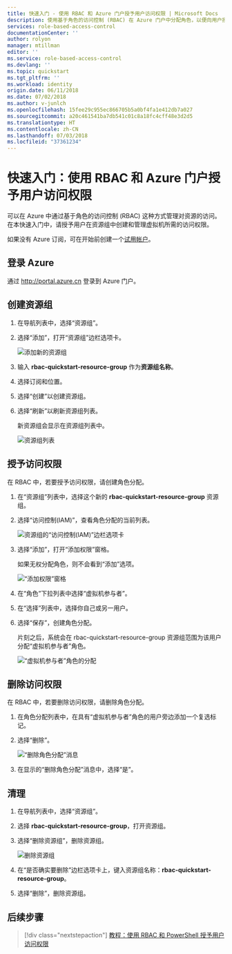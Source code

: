 ```yaml
---
title: 快速入门 - 使用 RBAC 和 Azure 门户授予用户访问权限 | Microsoft Docs
description: 使用基于角色的访问控制 (RBAC) 在 Azure 门户中分配角色，以便向用户授予权限。
services: role-based-access-control
documentationCenter: ''
author: rolyon
manager: mtillman
editor: ''
ms.service: role-based-access-control
ms.devlang: ''
ms.topic: quickstart
ms.tgt_pltfrm: ''
ms.workload: identity
origin.date: 06/11/2018
ms.date: 07/02/2018
ms.author: v-junlch
ms.openlocfilehash: 15fee29c955ec866705b5a0bf4fa1e412db7a027
ms.sourcegitcommit: a20c461541ba7db541c01c8a18fc4cff48e3d2d5
ms.translationtype: HT
ms.contentlocale: zh-CN
ms.lasthandoff: 07/03/2018
ms.locfileid: "37361234"
---
```

# <a name="quickstart-grant-access-for-a-user-using-rbac-and-the-azure-portal"></a>快速入门：使用 RBAC 和 Azure 门户授予用户访问权限

可以在 Azure 中通过基于角色的访问控制 (RBAC) 这种方式管理对资源的访问。 在本快速入门中，请授予用户在资源组中创建和管理虚拟机所需的访问权限。

如果没有 Azure 订阅，可在开始前创建一个[试用帐户](https://www.azure.cn/pricing/1rmb-trial/?WT.mc_id=A261C142F)。

## <a name="sign-in-to-azure"></a>登录 Azure

通过 http://portal.azure.cn 登录到 Azure 门户。

## <a name="create-a-resource-group"></a>创建资源组

1. 在导航列表中，选择“资源组”。

1. 选择“添加”，打开“资源组”边栏选项卡。

   ![添加新的资源组](./media/quickstart-assign-role-user-portal/resource-group.png)

1. 输入 **rbac-quickstart-resource-group** 作为**资源组名称**。

1. 选择订阅和位置。

1. 选择“创建”以创建资源组。

1. 选择“刷新”以刷新资源组列表。

   新资源组会显示在资源组列表中。

   ![资源组列表](./media/quickstart-assign-role-user-portal/resource-group-list.png)

## <a name="grant-access"></a>授予访问权限

在 RBAC 中，若要授予访问权限，请创建角色分配。

1. 在“资源组”列表中，选择这个新的 **rbac-quickstart-resource-group** 资源组。

1. 选择“访问控制(IAM)”，查看角色分配的当前列表。

   ![资源组的“访问控制(IAM)”边栏选项卡](./media/quickstart-assign-role-user-portal/access-control.png)

1. 选择“添加”，打开“添加权限”窗格。

   如果无权分配角色，则不会看到“添加”选项。

   ![“添加权限”窗格](./media/quickstart-assign-role-user-portal/add-permissions.png)

1. 在“角色”下拉列表中选择“虚拟机参与者”。

1. 在“选择”列表中，选择你自己或另一用户。

1. 选择“保存”，创建角色分配。

   片刻之后，系统会在 rbac-quickstart-resource-group 资源组范围为该用户分配“虚拟机参与者”角色。

   ![“虚拟机参与者”角色的分配](./media/quickstart-assign-role-user-portal/vm-contributor-assignment.png)

## <a name="remove-access"></a>删除访问权限

在 RBAC 中，若要删除访问权限，请删除角色分配。

1. 在角色分配列表中，在具有“虚拟机参与者”角色的用户旁边添加一个复选标记。

1. 选择“删除”。

   ![“删除角色分配”消息](./media/quickstart-assign-role-user-portal/remove-role-assignment.png)

1. 在显示的“删除角色分配”消息中，选择“是”。

## <a name="clean-up"></a>清理

1. 在导航列表中，选择“资源组”。

1. 选择 **rbac-quickstart-resource-group**，打开资源组。

1. 选择“删除资源组”，删除资源组。

   ![删除资源组](./media/quickstart-assign-role-user-portal/delete-resource-group.png)

1. 在“是否确实要删除”边栏选项卡上，键入资源组名称：**rbac-quickstart-resource-group**。

1. 选择“删除”，删除资源组。

## <a name="next-steps"></a>后续步骤

> [!div class="nextstepaction"]
> [教程：使用 RBAC 和 PowerShell 授予用户访问权限](tutorial-role-assignments-user-powershell.md)


